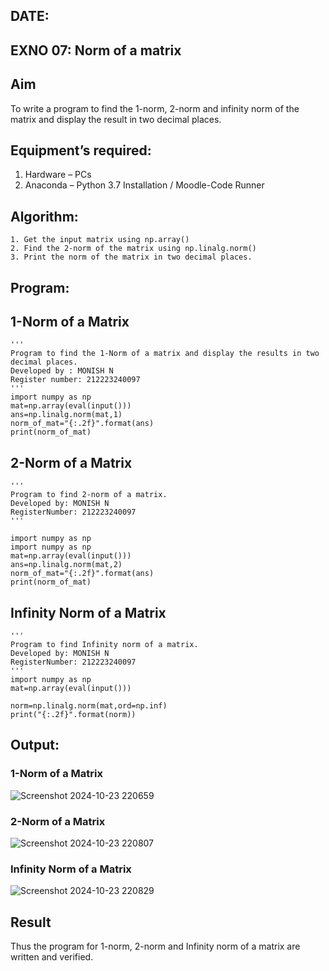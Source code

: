 ## DATE:
## EXNO 07: Norm of a matrix
## Aim
To write a program to find the 1-norm, 2-norm and infinity norm of the matrix and display the result in two decimal places.
## Equipment’s required:
1.	Hardware – PCs
2.	Anaconda – Python 3.7 Installation / Moodle-Code Runner
## Algorithm:
	1. Get the input matrix using np.array()   
    2. Find the 2-norm of the matrix using np.linalg.norm()
	3. Print the norm of the matrix in two decimal places.
## Program:
## 1-Norm of a Matrix
```
'''
Program to find the 1-Norm of a matrix and display the results in two decimal places.
Developed by : MONISH N
Register number: 212223240097
'''
import numpy as np
mat=np.array(eval(input()))
ans=np.linalg.norm(mat,1)
norm_of_mat="{:.2f}".format(ans)
print(norm_of_mat)
```


## 2-Norm of a Matrix
```
'''
Program to find 2-norm of a matrix.
Developed by: MONISH N
RegisterNumber: 212223240097
'''

import numpy as np
import numpy as np
mat=np.array(eval(input()))
ans=np.linalg.norm(mat,2)
norm_of_mat="{:.2f}".format(ans)
print(norm_of_mat)
```



## Infinity Norm of a Matrix

```
'''
Program to find Infinity norm of a matrix.
Developed by: MONISH N
RegisterNumber: 212223240097
'''
import numpy as np
mat=np.array(eval(input()))

norm=np.linalg.norm(mat,ord=np.inf)
print("{:.2f}".format(norm))

```
## Output:
### 1-Norm of a Matrix
![Screenshot 2024-10-23 220659](https://github.com/user-attachments/assets/b362bb1a-b08b-4a24-9bea-a5512adf2a11)

### 2-Norm of a Matrix
![Screenshot 2024-10-23 220807](https://github.com/user-attachments/assets/e7233dcf-1e54-4de7-b34c-70137b63dbcb)

### Infinity Norm of a Matrix
![Screenshot 2024-10-23 220829](https://github.com/user-attachments/assets/9cd7bda0-a50d-4b24-97fc-b8ed5baab2f3)

## Result
Thus the program for 1-norm, 2-norm and Infinity norm of a matrix are written and verified.
